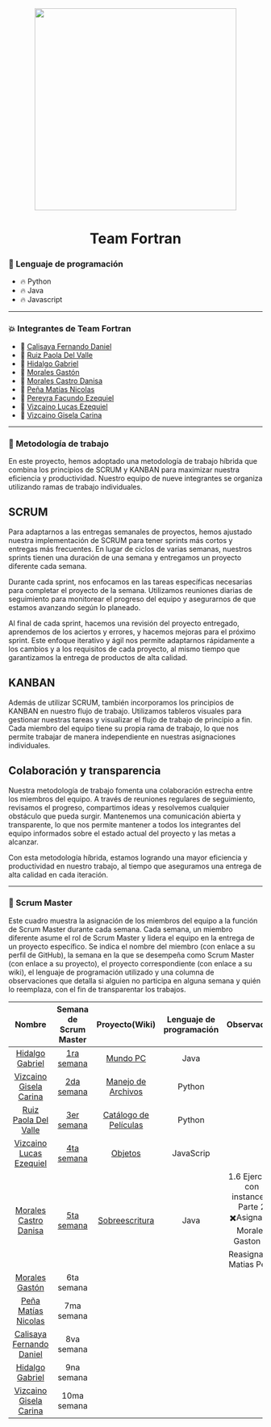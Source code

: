<div id="header" align="center">
    <img src="https://media.giphy.com/media/2IudUHdI075HL02Pkk/giphy.gif" width="400"/ autoplay>
    <br>
    <h1 align="center">
        Team Fortran
    </h1>
</div>


### :page_with_curl: Lenguaje de programación

- :fire: Python
- :fire: Java
- :fire: Javascript

---

### :collision: Integrantes de Team Fortran

- :star2: [Calisaya Fernando Daniel](https://avatars.githubusercontent.com/u/76882655?s=64&v=4)
- :star2: [Ruiz Paola Del Valle](https://github.com/pao2134)
- :star2: [Hidalgo Gabriel](https://github.com/HidoGG) 
- :star2: [Morales Gastón](https://avatars.githubusercontent.com/u/100379618?s=64&v=4)
- :star2: [Morales Castro Danisa](https://github.com/danisa-morales) 
- :star2: [Peña Matías Nicolas](https://avatars.githubusercontent.com/u/112669826?s=64&v=4)
- :star2: [Pereyra Facundo Ezequiel](https://avatars.githubusercontent.com/u/103546425?s=64&v=4) 
- :star2: [Vizcaino Lucas Ezequiel](https://avatars.githubusercontent.com/u/112833803?s=64&v=4)
- :star2: [Vizcaino Gisela Carina](https://avatars.githubusercontent.com/u/111472242?s=64&v=4)

--- 

### :raised_hands: Metodología de trabajo

En este proyecto, hemos adoptado una metodología de trabajo híbrida que combina los principios de SCRUM y KANBAN para maximizar nuestra eficiencia y productividad. Nuestro equipo de nueve integrantes se organiza utilizando ramas de trabajo individuales.

SCRUM
-------

Para adaptarnos a las entregas semanales de proyectos, hemos ajustado nuestra implementación de SCRUM para tener sprints más cortos y entregas más frecuentes. En lugar de ciclos de varias semanas, nuestros sprints tienen una duración de una semana y entregamos un proyecto diferente cada semana.

Durante cada sprint, nos enfocamos en las tareas específicas necesarias para completar el proyecto de la semana. Utilizamos reuniones diarias de seguimiento para monitorear el progreso del equipo y asegurarnos de que estamos avanzando según lo planeado.

Al final de cada sprint, hacemos una revisión del proyecto entregado, aprendemos de los aciertos y errores, y hacemos mejoras para el próximo sprint. Este enfoque iterativo y ágil nos permite adaptarnos rápidamente a los cambios y a los requisitos de cada proyecto, al mismo tiempo que garantizamos la entrega de productos de alta calidad.

KANBAN
-------

Además de utilizar SCRUM, también incorporamos los principios de KANBAN en nuestro flujo de trabajo. Utilizamos tableros visuales para gestionar nuestras tareas y visualizar el flujo de trabajo de principio a fin. Cada miembro del equipo tiene su propia rama de trabajo, lo que nos permite trabajar de manera independiente en nuestras asignaciones individuales.

Colaboración y transparencia
-----------------------------

Nuestra metodología de trabajo fomenta una colaboración estrecha entre los miembros del equipo. A través de reuniones regulares de seguimiento, revisamos el progreso, compartimos ideas y resolvemos cualquier obstáculo que pueda surgir. Mantenemos una comunicación abierta y transparente, lo que nos permite mantener a todos los integrantes del equipo informados sobre el estado actual del proyecto y las metas a alcanzar.

Con esta metodología híbrida, estamos logrando una mayor eficiencia y productividad en nuestro trabajo, al tiempo que aseguramos una entrega de alta calidad en cada iteración.

---

### :dizzy: Scrum Master

Este cuadro muestra la asignación de los miembros del equipo a la función de Scrum Master durante cada semana. Cada semana, un miembro diferente asume el rol de Scrum Master y lidera el equipo en la entrega de un proyecto específico. Se indica el nombre del miembro (con enlace a su perfil de GitHub), la semana en la que se desempeña como Scrum Master (con enlace a su proyecto), el proyecto correspondiente (con enlace a su wiki), el lenguaje de programación utilizado y una columna de observaciones que detalla si alguien no participa en alguna semana y quién lo reemplaza, con el fin de transparentar los trabajos.


| Nombre | Semana de Scrum Master | Proyecto(Wiki) | Lenguaje de programación | Observación |
|:---:|:---:|:---:|:---:|:---:|
| [Hidalgo Gabriel](https://github.com/HidoGG) | [1ra semana](https://github.com/orgs/CodeSystem2022/projects/29) | [Mundo PC](https://github.com/CodeSystem2022/Team-Fortran-2023/wiki/Mundo-PC) | Java |  |
| [Vizcaino Gisela Carina](https://avatars.githubusercontent.com/u/111472242?s=64&v=4) | [2da semana](https://github.com/orgs/CodeSystem2022/projects/104)  | [Manejo de Archivos](https://github.com/CodeSystem2022/Team-Fortran-2023/wiki/Manejo-de-Archivos) | Python |  |
| [Ruiz Paola Del Valle](https://github.com/pao2134) | [3er semana](https://github.com/orgs/CodeSystem2022/projects/92)  | [Catálogo de Películas](https://github.com/CodeSystem2022/Team-Fortran-2023/wiki/Cat%C3%A1logo-de-Pel%C3%ADculas) | Python |  |
| [Vizcaino Lucas Ezequiel](https://avatars.githubusercontent.com/u/112833803?s=64&v=4) |  [4ta semana](https://github.com/orgs/CodeSystem2022/projects/151)  | [Objetos](https://github.com/CodeSystem2022/Team-Fortran-2023/wiki/Objetos) | JavaScrip |  |
| [Morales Castro Danisa](https://github.com/danisa-morales) |  [5ta semana](https://github.com/orgs/CodeSystem2022/projects/282)  | [Sobreescritura](https://github.com/CodeSystem2022/Team-Fortran-2023/wiki/Sobreescritura) | Java | 1.6 Ejercicio con instanceof Parte 2       :heavy_multiplication_x:Asignado: Morales Gaston                     :heavy_check_mark: Reasignado: Matias Peña |
| [Morales Gastón](https://avatars.githubusercontent.com/u/100379618?s=64&v=4) |  6ta semana  | | |  |
| [Peña Matías Nicolas](https://avatars.githubusercontent.com/u/112669826?s=64&v=4) |  7ma semana  | | |  |
| [Calisaya Fernando Daniel](https://avatars.githubusercontent.com/u/76882655?s=64&v=4) |  8va semana  | | |  |
| [Hidalgo Gabriel](https://github.com/HidoGG) |  9na semana  | | |  |
| [Vizcaino Gisela Carina](https://avatars.githubusercontent.com/u/111472242?s=64&v=4) |  10ma semana  | | |  |

